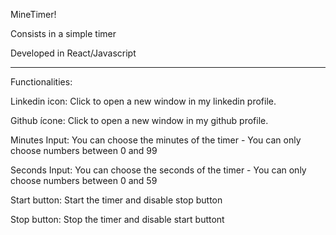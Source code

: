MineTimer!

Consists in a simple timer

Developed in React/Javascript

-------------------------

Functionalities:

Linkedin icon:  Click to open a new window in my linkedin profile.

Github ícone:  Click to open a new window in my github profile.

Minutes Input: You can choose the minutes of the timer - You can only choose numbers between 0 and 99

Seconds Input: You can choose the seconds of the timer - You can only choose numbers between 0 and 59

Start button: Start the timer and disable stop button

Stop button: Stop the timer and disable start buttont
